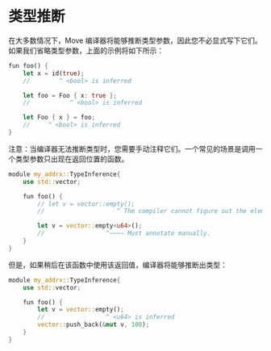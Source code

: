 # 类型推断

在大多数情况下，Move 编译器将能够推断类型参数，因此您不必显式写下它们。如果我们省略类型参数，上面的示例将如下所示：

<!-- # Type Inference

In most cases, the Move compiler will be able to infer the type arguments so you don't have to write them down explicitly. Here's what the examples above would look like if we omit the type arguments: -->

```rust
fun foo() {
    let x = id(true);
    //        ^ <bool> is inferred

    let foo = Foo { x: true };
    //           ^ <bool> is inferred

    let Foo { x } = foo;
    //     ^ <bool> is inferred
}
```

注意：当编译器无法推断类型时，您需要手动注释它们。一个常见的场景是调用一个类型参数只出现在返回位置的函数。

<!-- Note: when the compiler is unable to infer the types, you'll need annotate them manually. A common scenario is to call a function with type parameters appearing only at return positions. -->

```rust
module my_addrx::TypeInference{
    use std::vector;

    fun foo() {
        // let v = vector::empty();
        //                    ^ The compiler cannot figure out the element type.

        let v = vector::empty<u64>();
        //                 ^~~~~ Must annotate manually.
    }
}
```

<!-- However, the compiler will be able to infer the type if that return value is used later in that function: -->
但是，如果稍后在该函数中使用该返回值，编译器将能够推断出类型：

```rust
module my_addrx::TypeInference{
    use std::vector;

    fun foo() {
        let v = vector::empty();
        //                 ^ <u64> is inferred
        vector::push_back(&mut v, 100);
    }
}
```

